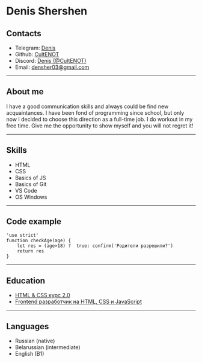 # Denis Shershen
## Contacts
* Telegram: [Denis]('https://t.me/username1756')
* Github: [CultENOT]('https://github.com/CultENOT')
* Discord: [Denis (@CultENOT)]('https://discordapp.com/users/1052234088674754560')
* Email: [densher03@gmail.com]('#')
---
## About me
I have a good communication skills and always could be find new acquaintances. I have been fond of programming since school, but only now I decided to choose this direction as a full-time job. I do workout in my free time. Give me the opportunity to show myself and you will not regret it!

---
## Skills

* HTML
* CSS
* Basics of JS
* Basics of Git
* VS Code
* OS Windows

---

## Code example
```
'use strict' 
function checkAge(age) { 
    let res = (age>18) ?  true: confirm('Родители разрешили?') 
    return res 
} 
```  
---
## Education

* [HTML & CSS курс 2.0]('https://www.youtube.com/watch?v=zIJ1gymU3SE&list=PLOjCcvKYFQgKJbtVl59u_wq2Mk73-gl4E&pp=iAQB')
* [Frontend разработчик на HTML, CSS и JavaScript]('https://www.udemy.com/course/frontend-html-css-javascript/')

---

## Languages
* Russian (native)
* Belarussian (intermediate)
* English (B1)
